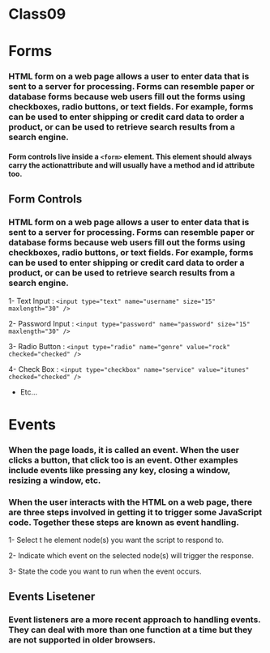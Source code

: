 # Class09

# Forms

### HTML form on a web page allows a user to enter data that is sent to a server for processing. Forms can resemble paper or database forms because web users fill out the forms using checkboxes, radio buttons, or text fields. For example, forms can be used to enter shipping or credit card data to order a product, or can be used to retrieve search results from a search engine.

#### Form controls live inside a `<form>` element. This element should always carry the actionattribute and will usually have a method and id attribute too.

## Form Controls

### HTML form on a web page allows a user to enter data that is sent to a server for processing. Forms can resemble paper or database forms because web users fill out the forms using checkboxes, radio buttons, or text fields. For example, forms can be used to enter shipping or credit card data to order a product, or can be used to retrieve search results from a search engine.

1- Text Input : `<input type="text" name="username" size="15" maxlength="30" />`

2- Password Input : `<input type="password" name="password" size="15" maxlength="30" />`

3- Radio Button : `<input type="radio" name="genre" value="rock" checked="checked" />`

4- Check Box : `<input type="checkbox" name="service" value="itunes" checked="checked" />`

- Etc...

# Events

### When the page loads, it is called an event. When the user clicks a button, that click too is an event. Other examples include events like pressing any key, closing a window, resizing a window, etc.

### When the user interacts with the HTML on a web page, there are three steps involved in getting it to trigger some JavaScript code. Together these steps are known as event handling. 

1- Select t he element node(s) you want the script to respond to. 

2- Indicate which event on the selected node(s) will trigger the response. 

3- State the code you want to run when the event occurs. 

## Events Lisetener

### Event listeners are a more recent approach to handling events. They can deal with more than one function at a time but they are not supported in older browsers. 




